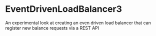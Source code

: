# EventDrivenLoadBalancer3
An experimental look at creating an even driven load balancer that can register new balance requests via a REST API
